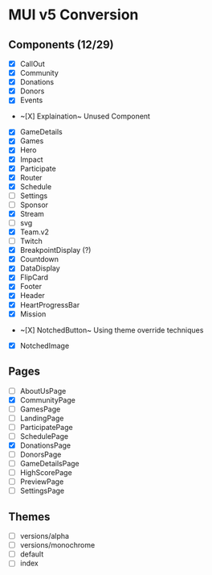 # MUI v5 Conversion

## Components (12/29)

- [X] CallOut
- [X] Community
- [X] Donations
- [X] Donors
- [X] Events
- ~[X] Explaination~ Unused Component
- [X] GameDetails
- [X] Games
- [X] Hero
- [X] Impact
- [X] Participate
- [X] Router
- [X] Schedule
- [ ] Settings
- [ ] Sponsor
- [X] Stream
- [ ] svg
- [X] Team.v2
- [ ] Twitch
- [X] BreakpointDisplay (?)
- [X] Countdown
- [X] DataDisplay
- [X] FlipCard
- [X] Footer
- [X] Header
- [X] HeartProgressBar
- [X] Mission
- ~[X] NotchedButton~ Using theme override techniques
- [X] NotchedImage

## Pages

- [ ] AboutUsPage
- [X] CommunityPage
- [ ] GamesPage
- [ ] LandingPage
- [ ] ParticipatePage
- [ ] SchedulePage
- [X] DonationsPage
- [ ] DonorsPage
- [ ] GameDetailsPage
- [ ] HighScorePage
- [ ] PreviewPage
- [ ] SettingsPage

## Themes

- [ ] versions/alpha
- [ ] versions/monochrome
- [ ] default
- [ ] index
